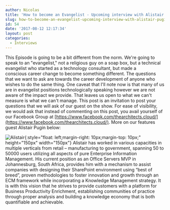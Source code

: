 ```yaml
---
author: Nicolas
title: 'How to become an Evangelist - Upcoming interview with Alistair Pugin'
slug: how-to-become-an-evangelist-upcoming-interview-with-alistair-pugin
id: 54
date: '2017-08-12 12:17:34'
layout: post
categories:
  - Interviews
---
```


This Episode is going to be a bit different from the norm. We're going to speak to an "evangelist," not a religious guy on a soap box, but a technical evangelist who started as a technology consultant, but made a conscious career change to become something different. The questions that we want to ask are towards the career development of anyone who wishes to do the same thing. One caveat that I'll note now is that many of us are in evangelist positions technologically speaking however we are not aware of the impact we provide. That leaves us open to what we can't measure is what we can't manage. This post is an invitation to post your questions that we will ask of our guest on the show. For ease of visibility, we would ask that instead of commenting on this post, you avail yourself of our Facebook Group at [https://www.facebook.com/thearchitects.cloud/](https://www.facebook.com/thearchitects.cloud/). More on our features guest Alistair Pugin below:  

![Alistair](/images/uploads/2017/08/alistar.jpg){:style="float: left;margin-right: 10px;margin-top: 10px;" height="150px" width="150px"} Alistair has worked in various capacities in multiple verticals from retail – manufacturing to government, spanning 50 to 50000 users utilizing all aspects of pure Enterprise Information Management. His current position as an Office Servers MVP in Johannesburg, South Africa, provides him with a mechanism to assist companies with designing their SharePoint environment using “best of breed”, proven methodologies to foster innovation and growth through an ECM framework while incorporating a Knowledge Management strategy. It is with this vision that he strives to provide customers with a platform for Business Productivity Enrichment, establishing communities of practice through proper analysis and building a knowledge economy that is both quantifiable and achievable.
